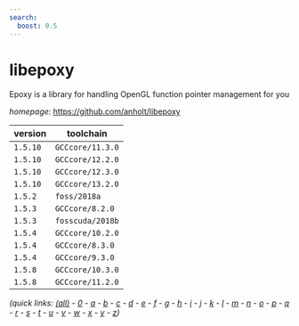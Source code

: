 ```yaml
---
search:
  boost: 0.5
---
```

# libepoxy

Epoxy is a library for handling OpenGL function pointer management for you

*homepage*: <https://github.com/anholt/libepoxy>

version | toolchain
--------|----------
``1.5.10`` | ``GCCcore/11.3.0``
``1.5.10`` | ``GCCcore/12.2.0``
``1.5.10`` | ``GCCcore/12.3.0``
``1.5.10`` | ``GCCcore/13.2.0``
``1.5.2`` | ``foss/2018a``
``1.5.3`` | ``GCCcore/8.2.0``
``1.5.3`` | ``fosscuda/2018b``
``1.5.4`` | ``GCCcore/10.2.0``
``1.5.4`` | ``GCCcore/8.3.0``
``1.5.4`` | ``GCCcore/9.3.0``
``1.5.8`` | ``GCCcore/10.3.0``
``1.5.8`` | ``GCCcore/11.2.0``


*(quick links: [(all)](../index.md) - [0](../0/index.md) - [a](../a/index.md) - [b](../b/index.md) - [c](../c/index.md) - [d](../d/index.md) - [e](../e/index.md) - [f](../f/index.md) - [g](../g/index.md) - [h](../h/index.md) - [i](../i/index.md) - [j](../j/index.md) - [k](../k/index.md) - [l](../l/index.md) - [m](../m/index.md) - [n](../n/index.md) - [o](../o/index.md) - [p](../p/index.md) - [q](../q/index.md) - [r](../r/index.md) - [s](../s/index.md) - [t](../t/index.md) - [u](../u/index.md) - [v](../v/index.md) - [w](../w/index.md) - [x](../x/index.md) - [y](../y/index.md) - [z](../z/index.md))*


